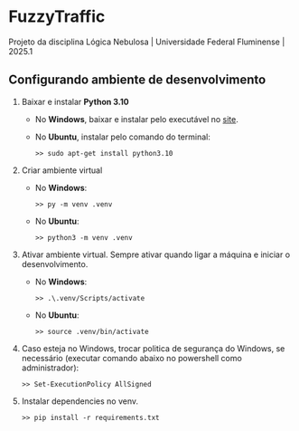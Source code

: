 # FuzzyTraffic

Projeto da disciplina Lógica Nebulosa | Universidade Federal Fluminense | 2025.1

## Configurando ambiente de desenvolvimento
1. Baixar e instalar **Python 3.10**
	- No **Windows**, baixar e instalar pelo executável no [site](https://www.python.org/downloads/).
		
	- No **Ubuntu**, instalar pelo comando do terminal:
		```shell
		>> sudo apt-get install python3.10
		```

2. Criar ambiente virtual
	- No **Windows**:
		```shell
		>> py -m venv .venv
		```
		
	- No **Ubuntu**:
		```shell
		>> python3 -m venv .venv
		```

3. Ativar ambiente virtual. Sempre ativar quando ligar a máquina e iniciar o desenvolvimento.

	- No **Windows**:
		```shell
		>> .\.venv/Scripts/activate
		```

	- No **Ubuntu**:
		```shell
		>> source .venv/bin/activate
		```

4. Caso esteja no Windows, trocar politica de segurança do Windows, se necessário (executar comando abaixo no powershell como administrador):
	```shell
	>> Set-ExecutionPolicy AllSigned
	```

5. Instalar dependencies no venv.
	```shell
	>> pip install -r requirements.txt
	```
